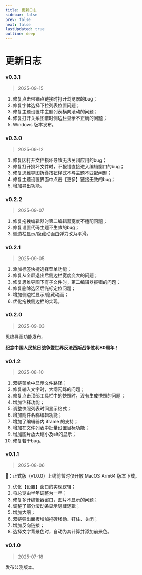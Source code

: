 ```yaml
---
title: 更新日志
sidebar: false
prev: false
next: false
lastUpdated: true
outline: deep
---
```


# 更新日志

### v0.3.1

> 2025-09-15

1. 修复点击带锚点链接时打开浏览器的bug；
2. 修复字体选择下拉列表位置问题；
3. 修复主题设置中主题列表横向滚动的问题；
4. 修复打开关系图谱时侧边栏显示不正确的问题；
5. Windows 版本发布。

### v0.3.0

> 2025-09-12

1. 修复因打开文件损坏导致无法关闭应用的bug；
2. 修复打开损坏文件时，不报错直接进入编辑窗口的bug；
3. 修复思维导图折叠按钮样式不与主题不匹配问题；
4. 修复主题设置界面中点击【更多】链接无效的bug；
5. 增加导出功能。

### v0.2.2

> 2025-09-07

1. 修复拖拽编辑器时第二编辑器宽度不适配问题；
2. 修复设置代码主题不生效的bug；
3. 侧边栏显示/隐藏动画由弹力改为平滑。

### v0.2.1

> 2025-09-05

1. 添加标签快捷选择菜单功能；
2. 修复从全屏退出后侧边栏宽度变大的问题；
3. 修复思维导图下有子文件时，第二编辑器报错的问题；
4. 修复删除选区后光标定位问题；
5. 增加侧边栏显示/隐藏动画；
6. 优化拖拽侧边栏的实现。

### v0.2.0

> 2025-09-03

思维导图功能发布。

**纪念中国人民抗日战争暨世界反法西斯战争胜利80周年！**

### v0.1.2

> 2025-08-10

1. 双链菜单中显示文件路径；
2. 修复输入文字时，大纲闪烁的问题；
3. 修复点击顶部工具栏中的快照时，没有生成快照的问题；
4. 增加注释功能；
5. 调整快照列表时间显示格式；
6. 增加附件名称编辑功能；
7. 增加了编辑器内 iframe 的支持；
8. 增加在文件列表中批量设置目标功能；
9. 增加图片放大缩小及alt的显示；
10. 修复若干bug。

### v0.1.1

> 2025-08-06

🔔：正式版（v1.0.0）上线前暂时仅开放 MacOS Arm64 版本下载。

1. 优化【设置】窗口的实现逻辑；
2. 将总览由半年调整为一年；
3. 修复多开编辑器窗口，图片不显示的问题；
4. 调整了部分滚动条显示隐藏逻辑；
5. 增加大纲；
6. 双链弹出面板增加拖砖移动、钉住、关闭；
7. 增加反向链接；
8. 选择文字背景色时，自动为其计算并添加前景色。

### v0.1.0

> 2025-07-18

发布公测版本。
